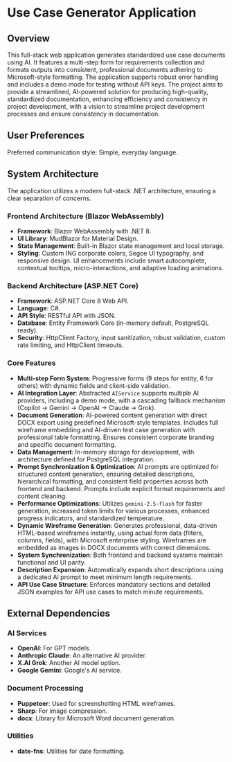 # Use Case Generator Application

## Overview
This full-stack web application generates standardized use case documents using AI. It features a multi-step form for requirements collection and formats outputs into consistent, professional documents adhering to Microsoft-style formatting. The application supports robust error handling and includes a demo mode for testing without API keys. The project aims to provide a streamlined, AI-powered solution for producing high-quality, standardized documentation, enhancing efficiency and consistency in project development, with a vision to streamline project development processes and ensure consistency in documentation.

## User Preferences
Preferred communication style: Simple, everyday language.

## System Architecture
The application utilizes a modern full-stack .NET architecture, ensuring a clear separation of concerns.

### Frontend Architecture (Blazor WebAssembly)
- **Framework**: Blazor WebAssembly with .NET 8.
- **UI Library**: MudBlazor for Material Design.
- **State Management**: Built-in Blazor state management and local storage.
- **Styling**: Custom ING corporate colors, Segoe UI typography, and responsive design. UI enhancements include smart autocomplete, contextual tooltips, micro-interactions, and adaptive loading animations.

### Backend Architecture (ASP.NET Core)
- **Framework**: ASP.NET Core 8 Web API.
- **Language**: C#.
- **API Style**: RESTful API with JSON.
- **Database**: Entity Framework Core (in-memory default, PostgreSQL ready).
- **Security**: HttpClient Factory, input sanitization, robust validation, custom rate limiting, and HttpClient timeouts.

### Core Features
- **Multi-step Form System**: Progressive forms (9 steps for entity, 6 for others) with dynamic fields and client-side validation.
- **AI Integration Layer**: Abstracted `AIService` supports multiple AI providers, including a demo mode, with a cascading fallback mechanism (Copilot → Gemini → OpenAI → Claude → Grok).
- **Document Generation**: AI-powered content generation with direct DOCX export using predefined Microsoft-style templates. Includes full wireframe embedding and AI-driven test case generation with professional table formatting. Ensures consistent corporate branding and specific document formatting.
- **Data Management**: In-memory storage for development, with architecture defined for PostgreSQL integration.
- **Prompt Synchronization & Optimization**: AI prompts are optimized for structured content generation, ensuring detailed descriptions, hierarchical formatting, and consistent field properties across both frontend and backend. Prompts include explicit format requirements and content cleaning.
- **Performance Optimizations**: Utilizes `gemini-2.5-flash` for faster generation, increased token limits for various processes, enhanced progress indicators, and standardized temperature.
- **Dynamic Wireframe Generation**: Generates professional, data-driven HTML-based wireframes instantly, using actual form data (filters, columns, fields), with Microsoft enterprise styling. Wireframes are embedded as images in DOCX documents with correct dimensions.
- **System Synchronization**: Both frontend and backend systems maintain functional and UI parity.
- **Description Expansion**: Automatically expands short descriptions using a dedicated AI prompt to meet minimum length requirements.
- **API Use Case Structure**: Enforces mandatory sections and detailed JSON examples for API use cases to match minute requirements.

## External Dependencies

### AI Services
- **OpenAI**: For GPT models.
- **Anthropic Claude**: An alternative AI provider.
- **X.AI Grok**: Another AI model option.
- **Google Gemini**: Google's AI service.

### Document Processing
- **Puppeteer**: Used for screenshotting HTML wireframes.
- **Sharp**: For image compression.
- **docx**: Library for Microsoft Word document generation.

### Utilities
- **date-fns**: Utilities for date formatting.